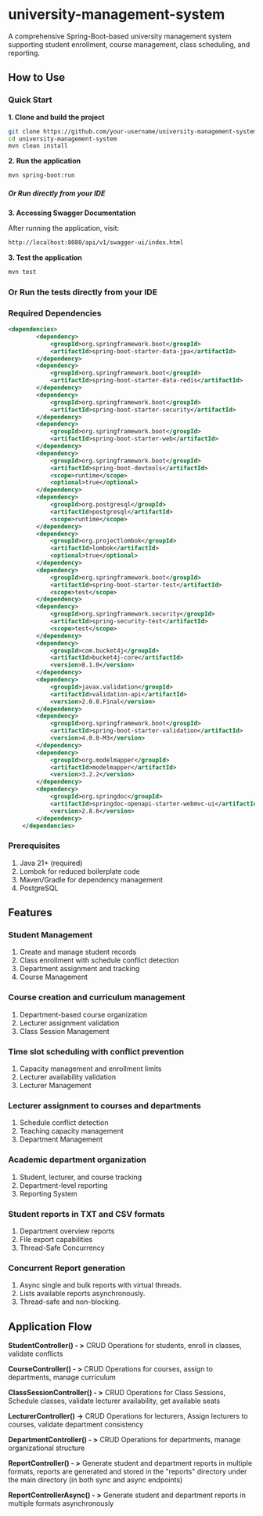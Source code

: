 # university-management-system
A comprehensive Spring-Boot-based university management system supporting student enrollment, course management, class scheduling, and reporting.

## How to Use

### Quick Start

**1. Clone and build the project**

```bash
git clone https://github.com/your-username/university-management-system.git
cd university-management-system
mvn clean install
```

**2. Run the application**

```bash
mvn spring-boot:run
```
##### Or Run directly from your IDE  


**3. Accessing Swagger Documentation**

After running the application, visit:

```bash
http://localhost:8080/api/v1/swagger-ui/index.html
```

**3. Test the application**

```bash
mvn test
```
### Or Run the tests directly from your IDE  


### Required Dependencies

```xml
<dependencies>
		<dependency>
			<groupId>org.springframework.boot</groupId>
			<artifactId>spring-boot-starter-data-jpa</artifactId>
		</dependency>
		<dependency>
			<groupId>org.springframework.boot</groupId>
			<artifactId>spring-boot-starter-data-redis</artifactId>
		</dependency>
		<dependency>
			<groupId>org.springframework.boot</groupId>
			<artifactId>spring-boot-starter-security</artifactId>
		</dependency>
		<dependency>
			<groupId>org.springframework.boot</groupId>
			<artifactId>spring-boot-starter-web</artifactId>
		</dependency>
		<dependency>
			<groupId>org.springframework.boot</groupId>
			<artifactId>spring-boot-devtools</artifactId>
			<scope>runtime</scope>
			<optional>true</optional>
		</dependency>
		<dependency>
			<groupId>org.postgresql</groupId>
			<artifactId>postgresql</artifactId>
			<scope>runtime</scope>
		</dependency>
		<dependency>
			<groupId>org.projectlombok</groupId>
			<artifactId>lombok</artifactId>
			<optional>true</optional>
		</dependency>
		<dependency>
			<groupId>org.springframework.boot</groupId>
			<artifactId>spring-boot-starter-test</artifactId>
			<scope>test</scope>
		</dependency>
		<dependency>
			<groupId>org.springframework.security</groupId>
			<artifactId>spring-security-test</artifactId>
			<scope>test</scope>
		</dependency>
		<dependency>
			<groupId>com.bucket4j</groupId>
			<artifactId>bucket4j-core</artifactId>
			<version>8.1.0</version>
		</dependency>
		<dependency>
			<groupId>javax.validation</groupId>
			<artifactId>validation-api</artifactId>
			<version>2.0.0.Final</version>
		</dependency>
		<dependency>
			<groupId>org.springframework.boot</groupId>
			<artifactId>spring-boot-starter-validation</artifactId>
			<version>4.0.0-M3</version>
		</dependency>
		<dependency>
			<groupId>org.modelmapper</groupId>
			<artifactId>modelmapper</artifactId>
			<version>3.2.2</version>
		</dependency>
		<dependency>
			<groupId>org.springdoc</groupId>
			<artifactId>springdoc-openapi-starter-webmvc-ui</artifactId>
			<version>2.8.6</version>
		</dependency>
	</dependencies>
```

### Prerequisites

1. Java 21+ (required)
2. Lombok for reduced boilerplate code
3. Maven/Gradle for dependency management
4. PostgreSQL

## Features

### Student Management

1. Create and manage student records
2. Class enrollment with schedule conflict detection
3. Department assignment and tracking
4. Course Management

### Course creation and curriculum management

1. Department-based course organization
2. Lecturer assignment validation
3. Class Session Management

### Time slot scheduling with conflict prevention

1. Capacity management and enrollment limits
2. Lecturer availability validation
3. Lecturer Management

### Lecturer assignment to courses and departments

1. Schedule conflict detection
2. Teaching capacity management
3. Department Management

### Academic department organization

1. Student, lecturer, and course tracking
2. Department-level reporting
3. Reporting System

### Student reports in TXT and CSV formats

1. Department overview reports
2. File export capabilities
3. Thread-Safe Concurrency

### Concurrent Report generation

1. Async single and bulk reports with virtual threads.
2. Lists available reports asynchronously.
3. Thread-safe and non-blocking.

## Application Flow 

**StudentController() - >** CRUD Operations for students, enroll in classes, validate conflicts

**CourseController() - >** CRUD Operations for courses, assign to departments, manage curriculum

**ClassSessionController() - >** CRUD Operations for Class Sessions, Schedule classes, validate lecturer availability, get available seats

**LecturerController() ->**  CRUD Operations for lecturers, Assign lecturers to courses, validate department consistency

**DepartmentController() - >** CRUD Operations for departments, manage organizational structure

**ReportController() - >** Generate student and department reports in multiple formats, reports are generated and stored in the "reports" directory under the main directory (in both sync and async endpoints)

**ReportControllerAsync() - >** Generate student and department reports in multiple formats asynchronously
